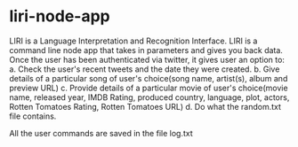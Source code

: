 # liri-node-app

LIRI is a Language Interpretation and Recognition Interface. LIRI is a command line node app that takes in parameters and gives you back data. Once the user has been authenticated via twitter, it gives user an option to:
a. Check the user's recent tweets and the date they were created.
b. Give details of a particular song of user's choice(song name, artist(s), album and preview URL) 
c. Provide details of a particular movie of user's choice(movie name, released year, IMDB Rating, produced country, language, plot, actors, Rotten Tomatoes Rating, Rotten Tomatoes URL)
d. Do what the random.txt file contains.


All the user commands are saved in the file log.txt
